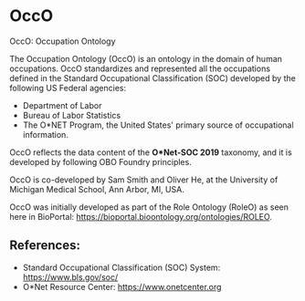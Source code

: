 # OccO
OccO: Occupation Ontology

The Occupation Ontology (OccO) is an ontology in the domain of human occupations. OccO standardizes and represented all the occupations defined in the Standard Occupational Classification (SOC) developed by the following US Federal agencies:
- Department of Labor 
- Bureau of Labor Statistics
- The O\*NET Program, the United States' primary source of occupational information. 

OccO reflects the data content of the **O\*Net-SOC 2019** taxonomy, and it is developed by following OBO Foundry principles. 

OccO is co-developed by Sam Smith and Oliver He, at the University of Michigan Medical School, Ann Arbor, MI, USA. 

OccO was initially developed as part of the Role Ontology (RoleO) as seen here in BioPortal: https://bioportal.bioontology.org/ontologies/ROLEO. 

## References:

- Standard Occupational Classification (SOC) System: https://www.bls.gov/soc/ 
- O\*Net Resource Center:  https://www.onetcenter.org 



